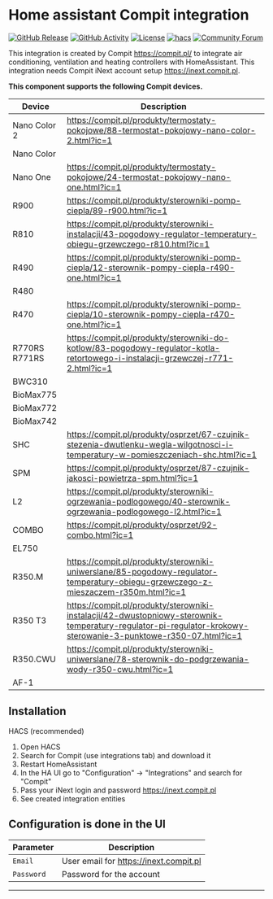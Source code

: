 # Home assistant Compit integration

[![GitHub Release][releases-shield]][releases]
[![GitHub Activity][commits-shield]][commits]
[![License][license-shield]](LICENSE)
[![hacs][hacsbadge]][hacs]
[![Community Forum][forum-shield]][forum]

This integration is created by Compit https://compit.pl/ to integrate air conditioning, ventilation and heating controllers with HomeAssistant. This integration needs Compit iNext account setup https://inext.compit.pl.

**This component supports the following Compit devices.**

| Device        | Description                                                                                                                                                   |
| ------------- | ------------------------------------------------------------------------------------------------------------------------------------------------------------- |
| Nano Color 2  | https://compit.pl/produkty/termostaty-pokojowe/88-termostat-pokojowy-nano-color-2.html?ic=1                                                                   |
| Nano Color    |
| Nano One      | https://compit.pl/produkty/termostaty-pokojowe/24-termostat-pokojowy-nano-one.html?ic=1                                                                       |
| R900          | https://compit.pl/produkty/sterowniki-pomp-ciepla/89-r900.html?ic=1                                                                                           |
| R810          | https://compit.pl/produkty/sterowniki-instalacji/43-pogodowy-regulator-temperatury-obiegu-grzewczego-r810.html?ic=1                                           |
| R490          | https://compit.pl/produkty/sterowniki-pomp-ciepla/12-sterownik-pompy-ciepla-r490-one.html?ic=1                                                                |
| R480          |
| R470          | https://compit.pl/produkty/sterowniki-pomp-ciepla/10-sterownik-pompy-ciepla-r470-one.html?ic=1                                                                |
| R770RS R771RS | https://compit.pl/produkty/sterowniki-do-kotlow/83-pogodowy-regulator-kotla-retortowego-i-instalacji-grzewczej-r771-2.html?ic=1                               |
| BWC310        |
| BioMax775     |
| BioMax772     |
| BioMax742     |
| SHC           | https://compit.pl/produkty/osprzet/67-czujnik-stezenia-dwutlenku-wegla-wilgotnosci-i-temperatury-w-pomieszczeniach-shc.html?ic=1                              |
| SPM           | https://compit.pl/produkty/osprzet/87-czujnik-jakosci-powietrza-spm.html?ic=1                                                                                 |
| L2            | https://compit.pl/produkty/sterowniki-ogrzewania-podlogowego/40-sterownik-ogrzewania-podlogowego-l2.html?ic=1                                                 |
| COMBO         | https://compit.pl/produkty/osprzet/92-combo.html?ic=1                                                                                                         |
| EL750         |
| R350.M        | https://compit.pl/produkty/sterowniki-uniwerslane/85-pogodowy-regulator-temperatury-obiegu-grzewczego-z-mieszaczem-r350m.html?ic=1                            |
| R350 T3       | https://compit.pl/produkty/sterowniki-instalacji/42-dwustopniowy-sterownik-temperatury-regulator-pi-regulator-krokowy-sterowanie-3-punktowe-r350-07.html?ic=1 |
| R350.CWU      | https://compit.pl/produkty/sterowniki-uniwerslane/78-sterownik-do-podgrzewania-wody-r350-cwu.html?ic=1                                                        |
| AF-1          |

## Installation

HACS (recommended)

1. Open HACS
2. Search for Compit (use integrations tab) and download it
3. Restart HomeAssistant
4. In the HA UI go to "Configuration" -> "Integrations" and search for "Compit"
5. Pass your iNext login and password https://inext.compit.pl
6. See created integration entities

## Configuration is done in the UI

| Parameter  | Description                            |
| ---------- | -------------------------------------- |
| `Email`    | User email for https://inext.compit.pl |
| `Password` | Password for the account               |

---

[CompitHomeAssistant]: https://github.com/CompitHomeAssistant/HomeAssistant
[maintainer]: hhttps://github.com/CompitHomeAssistant
[maintainer-shield]: https://img.shields.io/badge/maintainer-%40CompitHomeAssistant-blue.svg?style=for-the-badge
[commits]: https://github.com/CompitHomeAssistant/HomeAssistant/commits/master
[commits-shield]: https://img.shields.io/github/commit-activity/y/CompitHomeAssistant/HomeAssistant.svg?style=for-the-badge
[hacs]: https://github.com/custom-components/hacs
[hacsbadge]: https://img.shields.io/badge/HACS-Custom-orange.svg?style=for-the-badge
[forum]: https://community.home-assistant.io/
[forum-shield]: https://img.shields.io/badge/community-forum-brightgreen.svg?style=for-the-badge
[releases]: https://github.com/CompitHomeAssistant/HomeAssistant/releases
[releases-shield]: https://img.shields.io/github/release/CompitHomeAssistant/HomeAssistant.svg?style=for-the-badge
[license-shield]: https://img.shields.io/github/license/CompitHomeAssistant/HomeAssistant.svg?style=for-the-badge

